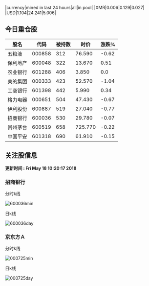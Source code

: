 |currency|mined in last 24 hours|all|in pool|
|XMR|0.006|0.129|0.027|
|USD|1.104|24.241|5.006|

## 今日重仓股 

|股名|代码|被持数|时价|涨跌%|
|---|---|---|---|---|
|五粮液|000858|312|76.590|-0.62|
|保利地产|600048|322|13.670|0.51|
|农业银行|601288|406|3.850|0.0|
|美的集团|000333|423|52.570|-1.04|
|工商银行|601398|442|5.990|0.34|
|格力电器|000651|504|47.430|-0.67|
|伊利股份|600887|519|27.040|-0.77|
|招商银行|600036|530|29.780|-0.07|
|贵州茅台|600519|658|725.770|-0.22|
|中国平安|601318|690|61.910|-0.15|

## 关注股信息
**更新时间 : Fri May 18 10:20:17 2018**
### 招商银行 
分时k线

![600036min](http://image.sinajs.cn/newchart/min/n/sh600036.gif)

日k线

![600036day](http://image.sinajs.cn/newchart/daily/n/sh600036.gif)

### 京东方Ａ 
分时k线

![000725min](http://image.sinajs.cn/newchart/min/n/sz000725.gif)

日k线

![000725day](http://image.sinajs.cn/newchart/daily/n/sz000725.gif)
